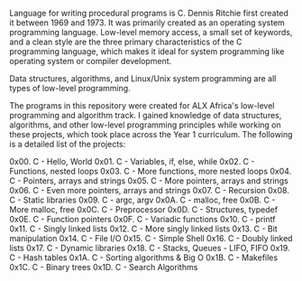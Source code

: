 Language for writing procedural programs is C. Dennis Ritchie first created it between 1969 and 1973.
It was primarily created as an operating system programming language. 
Low-level memory access, a small set of keywords, and a clean style are the three primary characteristics of the C programming language,
which makes it ideal for system programming like operating system or compiler development.

Data structures, algorithms, and Linux/Unix system programming are all types of low-level programming.

The programs in this repository were created for ALX Africa's low-level programming and algorithm track. I gained knowledge of data structures, algorithms, and other low-level programming principles while working on these projects, which took place across the Year 1 curriculum. The following is a detailed list of the projects:

0x00. C - Hello, World
0x01. C - Variables, if, else, while
0x02. C - Functions, nested loops
0x03. C - More functions, more nested loops
0x04. C - Pointers, arrays and strings
0x05. C - More pointers, arrays and strings
0x06. C - Even more pointers, arrays and strings
0x07. C - Recursion
0x08. C - Static libraries
0x09. C - argc, argv
0x0A. C - malloc, free
0x0B. C - More malloc, free
0x0C. C - Preprocessor
0x0D. C - Structures, typedef
0x0E. C - Function pointers
0x0F. C - Variadic functions
0x10. C - printf
0x11. C - Singly linked lists
0x12. C - More singly linked lists
0x13. C - Bit manipulation
0x14. C - File I/O
0x15. C - Simple Shell
0x16. C - Doubly linked lists
0x17. C - Dynamic libraries
0x18. C - Stacks, Queues - LIFO, FIFO
0x19. C - Hash tables
0x1A. C - Sorting algorithms & Big O
0x1B. C - Makefiles
0x1C. C - Binary trees
0x1D. C - Search Algorithms
